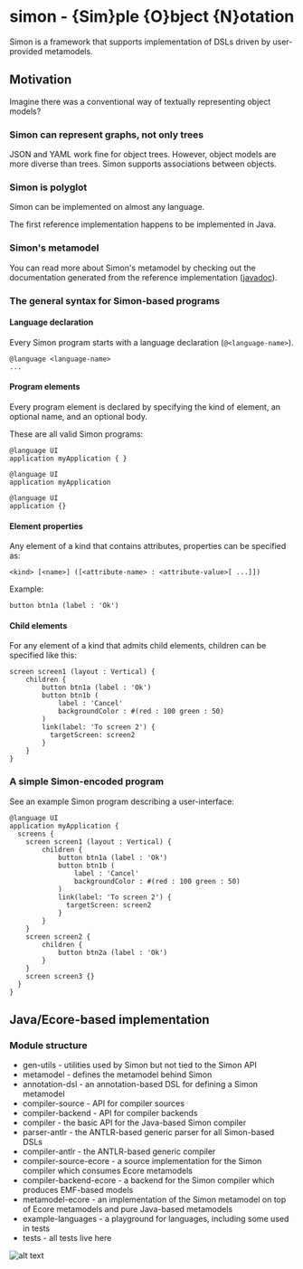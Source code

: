 # simon - {Sim}ple {O}bject {N}otation

Simon is a framework that supports implementation of DSLs driven by user-provided metamodels.

## Motivation

Imagine there was a conventional way of textually representing object models?

### Simon can represent graphs, not only trees

JSON and YAML work fine for object trees. However, object models are more diverse than trees. Simon supports associations between objects.

### Simon is polyglot

Simon can be implemented on almost any language.

The first reference implementation happens to be implemented in Java.

### Simon's metamodel

You can read more about Simon's metamodel by checking out the documentation generated from  the reference implementation ([javadoc](https://abstratt.github.io/simon/com/abstratt/simon/metamodel/package-summary.html)).  

### The general syntax for Simon-based programs


#### Language declaration

Every Simon program starts with a language declaration (`@<language-name>`). 

```
@language <language-name>
...
```

#### Program elements

Every program element is declared by specifying the kind of element, an optional name, and an optional body.

These are all valid Simon programs:

```
@language UI
application myApplication { }
```


```
@language UI
application myApplication

```

```
@language UI
application {}
```

#### Element properties

Any element of a kind that contains attributes, properties can be specified as:


```
<kind> [<name>] ([<attribute-name> : <attribute-value>[ ...]])
```

Example: 

```
button btn1a (label : 'Ok')
```

#### Child elements

For any element of a kind that admits child elements, children can be specified like this:


```
screen screen1 (layout : Vertical) {
    children {
        button btn1a (label : 'Ok')
        button btn1b (
            label : 'Cancel' 
            backgroundColor : #(red : 100 green : 50)
    	)
    	link(label: 'To screen 2') {
    	  targetScreen: screen2
    	}
    }
}
```
    
  
### A simple Simon-encoded program

See an example Simon program describing a user-interface:

```
@language UI
application myApplication { 
  screens { 
    screen screen1 (layout : Vertical) {
        children {
            button btn1a (label : 'Ok')
            button btn1b (
                label : 'Cancel' 
                backgroundColor : #(red : 100 green : 50)
            )
            link(label: 'To screen 2') {
              targetScreen: screen2
            }
        }
    } 
    screen screen2 {
        children {
            button btn2a (label : 'Ok')
        }
    } 
    screen screen3 {} 
  } 
}
```

## Java/Ecore-based implementation

### Module structure

* gen-utils - utilities used by Simon but not tied to the Simon API
* metamodel - defines the metamodel behind Simon
* annotation-dsl - an annotation-based DSL for defining a Simon metamodel
* compiler-source - API for compiler sources
* compiler-backend - API for compiler backends
* compiler - the basic API for the Java-based Simon compiler
* parser-antlr - the ANTLR-based generic parser for all Simon-based DSLs
* compiler-antlr - the ANTLR-based generic compiler
* compiler-source-ecore - a source implementation for the Simon compiler which consumes Ecore metamodels
* compiler-backend-ecore - a backend for the Simon compiler which produces EMF-based models
* metamodel-ecore - an implementation of the Simon metamodel on top of Ecore metamodels and pure Java-based metamodels   
* example-languages - a playground for languages, including some used in tests
* tests - all tests live here 

![alt text](https://abstratt.github.io/simon/dependencies.png)
